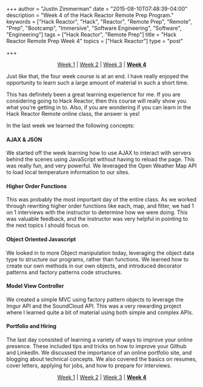 +++
author = "Justin Zimmerman"
date = "2015-08-10T07:48:39-04:00"
description = "Week 4 of the Hack Reactor Remote Prep Program."
keywords = ["Hack Reactor", "Hack", "Reactor", "Remote Prep", "Remote", "Prep", "Bootcamp", "Immersive", "Software Engineering", "Software", "Engineering"]
tags = ["Hack Reactor", "Remote Prep"]
title = "Hack Reactor Remote Prep Week 4"
topics = ["Hack Reactor"]
type = "post"

+++

<p style="text-align: center"><a href = "http://justinzimmerman.net/post/post/hack-reactor-remote-prep-week-1/">Week 1</a> | <a href = "http://justinzimmerman.net/post/post/hack-reactor-remote-prep-week-2/">Week 2</a> | <a href = "http://justinzimmerman.net/post/post/hack-reactor-remote-prep-week-3/">Week 3</a> | <a href = "http://justinzimmerman.net/post/post/hack-reactor-remote-prep-week-4/"><b>Week 4</b></a></p>

Just like that, the four week course is at an end. I have really enjoyed the opportunity to learn such a large amount of material in such a short time.

This has definitely been a great learning experience for me. If you are considering going to Hack Reactor, then this course will really show you what you're getting in to. Also, if you are wondering if you can learn in the Hack Reactor Remote online class, the answer is yes!

In the last week we learned the following concepts:

#### AJAX & JSON

We started off the week learning how to use AJAX to interact with servers behind the scenes using JavaScript without having to reload the page. This was really fun, and very powerful. We leveraged the Open Weather Map API to load local temperature information to our sites.

#### Higher Order Functions

This was probably the most important day of the entire class. As we worked through rewriting higher order functions like each, map, and filter, we had 1 on 1 interviews with the instructor to determine how we were doing. This was valuable feedback, and the instructor was very helpful in pointing to the next topics I should focus on.

#### Object Oriented Javascript

We looked in to more Object manipulation today, leveraging the object data type to structure our programs, rather than functions. We learned how to create our own methods in our own objects, and introduced decorator patterns and factory patterns code structures.

#### Model View Controller

We created a simple MVC using factory pattern objects to leverage the Imgur API and the SoundCloud API. This was a very rewarding project where I learned quite a bit of material using both simple and complex APIs.

#### Portfolio and Hiring

The last day consisted of learning a variety of ways to improve your online presence. These included tips and tricks on how to improve your Github and LinkedIn. We discussed the importance of an online portfolio site, and blogging about technical concepts. We also covered the basics on resumes, cover letters, applying for jobs, and how to prepare for interviews.

<p style="text-align: center"><a href = "http://justinzimmerman.net/post/hack-reactor-remote-prep-week-1/">Week 1</a> | <a href = "http://justinzimmerman.net/post/hack-reactor-remote-prep-week-2/">Week 2</a> | <a href = "http://justinzimmerman.net/post/hack-reactor-remote-prep-week-3/">Week 3</a> | <a href = "http://justinzimmerman.net/post/hack-reactor-remote-prep-week-4/"><b>Week 4</b></a></p>

